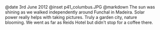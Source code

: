 @date		3rd June 2012
@inset		p41_columbus.JPG
@markdown
The sun was shining as we walked independently around Funchal
in Madeira.
Solar power really helps with taking pictures.  Truly a garden
city, nature blooming.  We went as far as Reids Hotel but didn't
stop for a coffee there.
